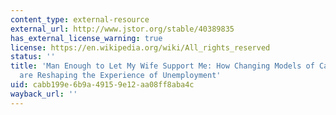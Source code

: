 ```yaml
---
content_type: external-resource
external_url: http://www.jstor.org/stable/40389835
has_external_license_warning: true
license: https://en.wikipedia.org/wiki/All_rights_reserved
status: ''
title: 'Man Enough to Let My Wife Support Me: How Changing Models of Career and Gender
  are Reshaping the Experience of Unemployment'
uid: cabb199e-6b9a-4915-9e12-aa08ff8aba4c
wayback_url: ''
---
```

